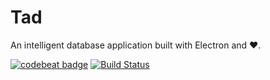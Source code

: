 # Tad

An intelligent database application built with Electron and ♥.

[![codebeat badge](https://codebeat.co/badges/3c00d48b-9ca9-47fc-9e90-fa31d3081ac3)](https://codebeat.co/projects/github-com-vianchen-tad-electron-master)
[![Build Status](https://travis-ci.com/vianchen/Tad-Electron.svg?branch=master)](https://travis-ci.com/vianchen/Tad-Electron)
